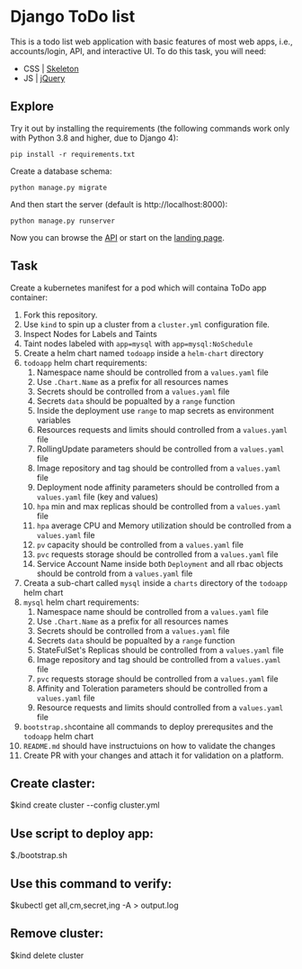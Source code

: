 # Django ToDo list

This is a todo list web application with basic features of most web apps, i.e., accounts/login, API, and interactive UI. To do this task, you will need:

- CSS | [Skeleton](http://getskeleton.com/)
- JS  | [jQuery](https://jquery.com/)

## Explore

Try it out by installing the requirements (the following commands work only with Python 3.8 and higher, due to Django 4):

```
pip install -r requirements.txt
```

Create a database schema:

```
python manage.py migrate
```

And then start the server (default is http://localhost:8000):

```
python manage.py runserver
```

Now you can browse the [API](http://localhost:8000/api/) or start on the [landing page](http://localhost:8000/).

## Task

Create a kubernetes manifest for a pod which will containa ToDo app container:

1. Fork this repository.
1. Use `kind` to spin up a cluster from a `cluster.yml` configuration file.
1. Inspect Nodes for Labels and Taints
1. Taint nodes labeled with `app=mysql` with `app=mysql:NoSchedule`
1. Create a helm chart named `todoapp` inside a `helm-chart` directory
1. `todoapp` helm chart requirements:
    1. Namespace name should be controlled from a `values.yaml` file
    1. Use `.Chart.Name` as a prefix for all resources names
    1. Secrets should be controlled from a `values.yaml` file
    1. Secrets `data` should be popualted by a `range` function
    1. Inside the deployment use `range` to map secrets as environment variables
    1. Resources requests and limits should controlled from a `values.yaml` file
    1. RollingUpdate parameters should be controlled from a `values.yaml` file
    1. Image repository and tag should be controlled from a `values.yaml` file
    1. Deployment node affinity parameters should be controlled from a `values.yaml` file (key and values)
    1. `hpa` min and max replicas should be controlled from a `values.yaml` file
    1. `hpa` average CPU and Memory utilization should be controlled from a `values.yaml` file
    1. `pv` capacity should be controlled from a `values.yaml` file
    1. `pvc` requests storage should be controlled from a `values.yaml` file
    1. Service Account Name inside both `Deployment` and all rbac objects should be controld from a `values.yaml` file
1. Creata a sub-chart called `mysql` inside a `charts` directory of the `todoapp` helm chart
1. `mysql` helm chart requirements:
    1. Namespace name should be controlled from a `values.yaml` file
    1. Use `.Chart.Name` as a prefix for all resources names
    1. Secrets should be controlled from a `values.yaml` file
    1. Secrets `data` should be popualted by a `range` function
    1. StateFulSet's Replicas should be controlled from a `values.yaml` file
    1. Image repository and tag should be controlled from a `values.yaml` file
    1. `pvc` requests storage should be controlled from a `values.yaml` file
    1. Affinity and Toleration parameters should be controlled from a `values.yaml` file
    1. Resource requests and limits should controlled from a `values.yaml` file
1. `bootstrap.sh`containe all commands to deploy prerequsites and the `todoapp` helm chart
1. `README.md` should have instructuions on how to validate the changes
1. Create PR with your changes and attach it for validation on a platform.

## Create claster:
$kind create cluster --config cluster.yml
## Use script to deploy app:
$./bootstrap.sh
## Use this command to verify:
$kubectl get all,cm,secret,ing -A > output.log
## Remove cluster:
$kind delete cluster